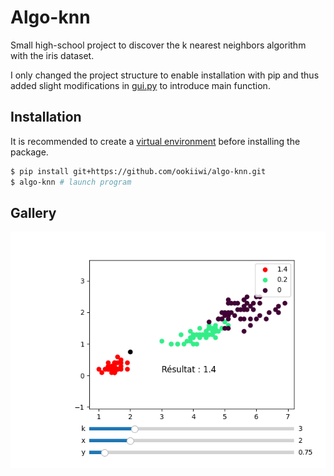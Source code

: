 # Algo-knn

Small high-school project to discover the k nearest neighbors algorithm with the iris dataset.

I only changed the project structure to enable installation with pip and thus added slight modifications in [gui.py](src/algo_knn/gui.py) to introduce main function.

## Installation

It is recommended to create a [virtual environment](https://docs.python.org/3/library/venv.html) before installing the package.

```sh
$ pip install git+https://github.com/ookiiwi/algo-knn.git
$ algo-knn # launch program
```

## Gallery
![alt text](img/Figure_1.png "Figure")